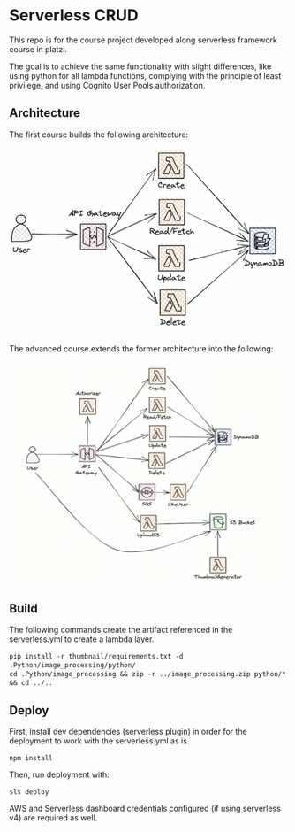 # Serverless CRUD

This repo is for the course project developed along serverless framework course in platzi.

The goal is to achieve the same functionality with slight differences, like using python for all lambda functions, complying with the principle of least privilege, and using Cognito User Pools authorization.

## Architecture

The first course builds the following architecture:

![First Architecture](img/project-architecture.png)

The advanced course extends the former architecture into the following:

![Advanced Architecture](img/project-architecture-advanced.png)

## Build

The following commands create the artifact referenced in the serverless.yml to create a lambda layer.

```
pip install -r thumbnail/requirements.txt -d .Python/image_processing/python/
cd .Python/image_processing && zip -r ../image_processing.zip python/* && cd ../..
```

## Deploy

First, install dev dependencies (serverless plugin) in order for the deployment to work with the serverless.yml as is.

```
npm install
```

Then, run deployment with:

```
sls deploy
```

AWS and Serverless dashboard credentials configured (if using serverless v4) are required as well.
